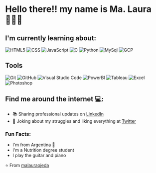 # Hello there!! my name is Ma. Laura 👩🏻‍💻

## I'm currently learning about:
![HTML5](https://img.shields.io/badge/-HTML5-333333?style=flat&logo=HTML5)
![CSS](https://img.shields.io/badge/-CSS-333333?style=flat&logo=CSS3&logoColor=1572B6)
![JavaScript](https://img.shields.io/badge/-JavaScript-333333?style=flat&logo=javascript)
![C](https://img.shields.io/badge/-C-333333?style=flat&logo=C)
![Python](https://img.shields.io/badge/-Python-333333?style=flat&logo=python)
![MySql](https://img.shields.io/badge/-MySql-333333?style=flat&logo=MySql)
![GCP](https://img.shields.io/badge/-GCP-333333?style=flat&logo=GCP)

## Tools
![Git](https://img.shields.io/badge/-Git-333333?style=flat&logo=git)
![GitHub](https://img.shields.io/badge/-GitHub-333333?style=flat&logo=github)
![Visual Studio Code](https://img.shields.io/badge/-Visual%20Studio%20Code-333333?style=flat&logo=visual-studio-code&logoColor=007ACC)
![PowerBI](https://img.shields.io/badge/-PowerBI-333333?style=flat&logo=PowerBI)
![Tableau](https://img.shields.io/badge/-Tableau-333333?style=flat&logo=Tableau)
![Excel](https://img.shields.io/badge/-Excel-333333?style=flat&logo=Excel)
![Photoshop](https://img.shields.io/badge/-Photoshop-333333?style=flat&logo=adobe-photoshop)

## Find me around the internet 💻:
- 📚 Sharing professional updates on <a href="https://www.linkedin.com/in/ojeda93/">LinkedIn</a>
- 🐣 Joking about my struggles and liking everything at <a href="https://twitter.com/JustMalau/">Twitter</a>

### Fun Facts:
- I'm from Argentina 🧉
- I'm a Nutrition degree student
- I play the guitar and piano

⭐️ From [malauraojeda](https://github.com/malauraojeda)

